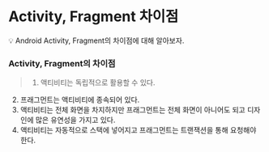 # Activity, Fragment 차이점

<aside>
💡 Android Activity, Fragment의 차이점에 대해 알아보자.

</aside>

### Activity, Fragment의 차이점

> 1. 액티비티는 독립적으로 활용할 수 있다.
2. 프래그먼트는 액티비티에 종속되어 있다.
3. 액티비티는 전체 화면을 차지하지만 프래그먼트는 전체 화면이 아니어도 되고 디자인에 많은 유연성을 가지고 있다.
4. 액티비티는 자동적으로 스택에 넣어지고 프래그먼트는 트랜잭션을 통해 요청해야 한다.
>